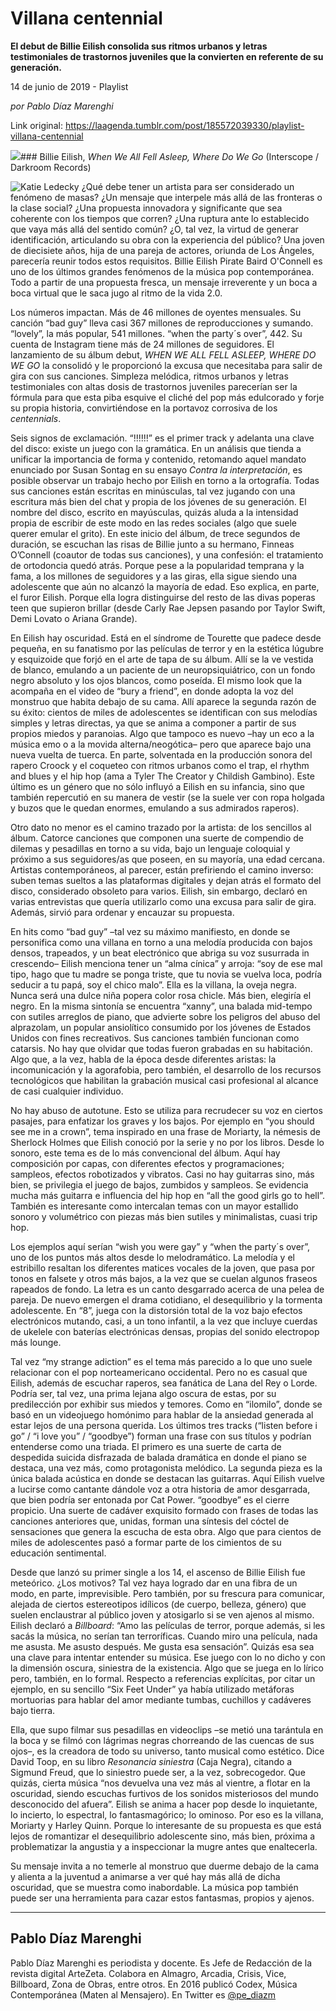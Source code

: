 # Villana centennial

**El debut de Billie Eilish consolida sus ritmos urbanos y letras testimoniales de trastornos juveniles que la convierten en referente de su generación.**

14 de junio de 2019 - Playlist

_por Pablo Díaz Marenghi_

Link original: https://laagenda.tumblr.com/post/185572039330/playlist-villana-centennial

![](https://64.media.tumblr.com/92f1b5fd9b1320bb59399bcee6f0f3cf/c62da35c4f0804a8-ce/s500x750/b34e273a03f84b5a21621581f17fb93df832369e.jpg)### Billie Eilish, *When We All Fell Asleep, Where Do We Go* (Interscope / Darkroom Records)

![Katie Ledecky](https://64.media.tumblr.com/d87e91dd6d40e36bb83f39f7c0bae04a/c62da35c4f0804a8-85/s400x600/ac87cb400bd2eb9714a2699b73793e57c4f2ba90.jpg)
¿Qué debe tener un artista para ser considerado un fenómeno de masas? ¿Un mensaje que interpele más allá de las fronteras o la clase social? ¿Una propuesta innovadora y significante que sea coherente con los tiempos que corren? ¿Una ruptura ante lo establecido que vaya más allá del sentido común? ¿O, tal vez, la virtud de generar identificación, articulando su obra con la experiencia del público? Una joven de diecisiete años, hija de una pareja de actores, oriunda de Los Ángeles, parecería reunir todos estos requisitos. Billie Eilish Pirate Baird O'Connell es uno de los últimos grandes fenómenos de la música pop contemporánea. Todo a partir de una propuesta fresca, un mensaje irreverente y un boca a boca virtual que le saca jugo al ritmo de la vida 2.0. 

Los números impactan. Más de 46 millones de oyentes mensuales. Su canción “bad guy” lleva casi 367 millones de reproducciones y sumando. “lovely”, la más popular, 541 millones. “when the party´s over”, 442. Su cuenta de Instagram tiene más de 24 millones de seguidores. El lanzamiento de su álbum debut, *WHEN WE ALL FELL ASLEEP, WHERE DO WE GO* la consolidó y le proporcionó la excusa que necesitaba para salir de gira con sus canciones. Simpleza melódica, ritmos urbanos y letras testimoniales con altas dosis de trastornos juveniles parecerían ser la fórmula para que esta piba esquive el cliché del pop más edulcorado y forje su propia historia, convirtiéndose en la portavoz corrosiva de los *centennials*. 

Seis signos de exclamación. “!!!!!!” es el primer track y adelanta una clave del disco: existe un juego con la gramática. En un análisis que tienda a unificar la importancia de forma y contenido, retomando aquel mandato enunciado por Susan Sontag en su ensayo *Contra la interpretación*, es posible observar un trabajo hecho por Eilish en torno a la ortografía. Todas sus canciones están escritas en minúsculas, tal vez jugando con una escritura más bien del chat y propia de los jóvenes de su generación. El nombre del disco, escrito en mayúsculas, quizás aluda a la intensidad propia de escribir de este modo en las redes sociales (algo que suele querer emular el grito). En este inicio del álbum, de trece segundos de duración, se escuchan las risas de Billie junto a su hermano, Finneas O’Connell (coautor de todas sus canciones), y una confesión: el tratamiento de ortodoncia quedó atrás. Porque pese a la popularidad temprana y la fama, a los millones de seguidores y a las giras, ella sigue siendo una adolescente que aún no alcanzó la mayoría de edad. Eso explica, en parte, el furor Eilish. Porque ella logra distinguirse del resto de las divas poperas teen que supieron brillar (desde Carly Rae Jepsen pasando por Taylor Swift, Demi Lovato o Ariana Grande).

En Eilish hay oscuridad. Está en el síndrome de Tourette que padece desde pequeña, en su fanatismo por las películas de terror y en la estética lúgubre y esquizoide que forjó en el arte de tapa de su álbum. Allí se la ve vestida de blanco, emulando a un paciente de un neuropsiquiátrico, con un fondo negro absoluto y los ojos blancos, como poseída. El mismo look que la acompaña en el video de “bury a friend”, en donde adopta la voz del monstruo que habita debajo de su cama. Allí aparece la segunda razón de su éxito: cientos de miles de adolescentes se identifican con sus melodías simples y letras directas, ya que se anima a componer a partir de sus propios miedos y paranoias. Algo que tampoco es nuevo –hay un eco a la música emo o a la movida alterna/neogótica– pero que aparece bajo una nueva vuelta de tuerca. En parte, solventada en la producción sonora del rapero Croock y el coqueteo con ritmos urbanos como el trap, el rhythm and blues y el hip hop (ama a Tyler The Creator y Childish Gambino). Este último es un género que no sólo influyó a Eilish en su infancia, sino que también repercutió en su manera de vestir (se la suele ver con ropa holgada y buzos que le quedan enormes, emulando a sus admirados raperos). 

Otro dato no menor es el camino trazado por la artista: de los sencillos al álbum. Catorce canciones que componen una suerte de compendio de dilemas y pesadillas en torno a su vida, bajo un lenguaje coloquial y próximo a sus seguidores/as que poseen, en su mayoría, una edad cercana. Artistas contemporáneos, al parecer, están prefiriendo el camino inverso: suben temas sueltos a las plataformas digitales y dejan atrás el formato del disco, considerado obsoleto para varios. Eilish, sin embargo, declaró en varias entrevistas que quería utilizarlo como una excusa para salir de gira. Además, sirvió para ordenar y encauzar su propuesta. 

En hits como “bad guy” –tal vez su máximo manifiesto, en donde se personifica como una villana en torno a una melodía producida con bajos densos, trapeados, y un beat electrónico que abriga su voz susurrada in crescendo– Eilish menciona tener un “alma cínica” y arroja: “soy de ese mal tipo, hago que tu madre se ponga triste, que tu novia se vuelva loca, podría seducir a tu papá, soy el chico malo”. Ella es la villana, la oveja negra. Nunca será una dulce niña popera color rosa chicle. Más bien, elegiría el negro. En la misma sintonía se encuentra “xanny”, una balada mid-tempo con sutiles arreglos de piano, que advierte sobre los peligros del abuso del alprazolam, un popular ansiolítico consumido por los jóvenes de Estados Unidos con fines recreativos. Sus canciones también funcionan como catarsis. No hay que olvidar que todas fueron grabadas en su habitación. Algo que, a la vez, habla de la época desde diferentes aristas: la incomunicación y la agorafobia, pero también, el desarrollo de los recursos tecnológicos que habilitan la grabación musical casi profesional al alcance de casi cualquier individuo. 

No hay abuso de autotune. Esto se utiliza para recrudecer su voz en ciertos pasajes, para enfatizar los graves y los bajos. Por ejemplo en “you should see me in a crown”, tema inspirado en una frase de Moriarty, la némesis de Sherlock Holmes que Eilish conoció por la serie y no por los libros. Desde lo sonoro, este tema es de lo más convencional del álbum. Aquí hay composición por capas, con diferentes efectos y programaciones; sampleos, efectos robotizados y vibratos. Casi no hay guitarras sino, más bien, se privilegia el juego de bajos, zumbidos y sampleos. Se evidencia mucha más guitarra e influencia del hip hop en “all the good girls go to hell”. También es interesante como intercalan temas con un mayor estallido sonoro y volumétrico con piezas más bien sutiles y minimalistas, cuasi trip hop.

Los ejemplos aquí serían “wish you were gay” y “when the party´s over”, uno de los puntos más altos desde lo melodramático. La melodía y el estribillo resaltan los diferentes matices vocales de la joven, que pasa por tonos en falsete y otros más bajos, a la vez que se cuelan algunos fraseos rapeados de fondo. La letra es un canto desgarrado acerca de una pelea de pareja. De nuevo emergen el drama cotidiano, el desequilibrio y la tormenta adolescente. En “8”, juega con la distorsión total de la voz bajo efectos electrónicos mutando, casi, a un tono infantil, a la vez que incluye cuerdas de ukelele con baterías electrónicas densas, propias del sonido electropop más lounge.

Tal vez “my strange adiction” es el tema más parecido a lo que uno suele relacionar con el pop norteamericano occidental. Pero no es casual que Eilish, además de escuchar raperos, sea fanática de Lana del Rey o Lorde. Podría ser, tal vez, una prima lejana algo oscura de estas, por su predilección por exhibir sus miedos y temores. Como en “ilomilo”, donde se basó en un videojuego homónimo para hablar de la ansiedad generada al estar lejos de una persona querida. Los últimos tres tracks (“listen before i go” / “i love you” / “goodbye”) forman una frase con sus títulos y podrían entenderse como una triada. El primero es una suerte de carta de despedida suicida disfrazada de balada dramática en donde el piano se destaca, una vez más, como protagonista melódico. La segunda pieza es la única balada acústica en donde se destacan las guitarras. Aquí Eilish vuelve a lucirse como cantante dándole voz a otra historia de amor desgarrada, que bien podría ser entonada por Cat Power. “goodbye” es el cierre propicio. Una suerte de cadáver exquisito formado con frases de todas las canciones anteriores que, unidas, forman una síntesis del cóctel de sensaciones que genera la escucha de esta obra. Algo que para cientos de miles de adolescentes pasó a formar parte de los cimientos de su educación sentimental.

Desde que lanzó su primer single a los 14, el ascenso de Billie Eilish fue meteórico. ¿Los motivos? Tal vez haya logrado dar en una fibra de un modo, en parte, imprevisible. Pero también, por su frescura para comunicar, alejada de ciertos estereotipos idílicos (de cuerpo, belleza, género) que suelen enclaustrar al público joven y atosigarlo si se ven ajenos al mismo. Eilish declaró a *Billboard*: “Amo las películas de terror, porque además, si les sacás la música, no serían tan terroríficas. Cuando miro una película, nada me asusta. Me asusto después. Me gusta esa sensación”. Quizás esa sea una clave para intentar entender su música. Ese juego con lo no dicho y con la dimensión oscura, siniestra de la existencia. Algo que se juega en lo lírico pero, también, en lo formal. Respecto a referencias explícitas, por citar un ejemplo, en su sencillo “Six Feet Under” ya había utilizado metáforas mortuorias para hablar del amor mediante tumbas, cuchillos y cadáveres bajo tierra.

Ella, que supo filmar sus pesadillas en videoclips –se metió una tarántula en la boca y se filmó con lágrimas negras chorreando de las cuencas de sus ojos–, es la creadora de todo su universo, tanto musical como estético. Dice David Toop, en su libro *Resonancia siniestra* (Caja Negra), citando a Sigmund Freud, que lo siniestro puede ser, a la vez, sobrecogedor. Que quizás, cierta música “nos devuelva una vez más al vientre, a flotar en la oscuridad, siendo escuchas furtivos de los sonidos misteriosos del mundo desconocido del afuera”. Eilish se anima a hacer pop desde lo inquietante, lo incierto, lo espectral, lo fantasmagórico; lo ominoso. Por eso es la villana, Moriarty y Harley Quinn. Porque lo interesante de su propuesta es que está lejos de romantizar el desequilibrio adolescente sino, más bien, próxima a problematizar la angustia y a inspeccionar la mugre antes que enaltecerla. 

Su mensaje invita a no temerle al monstruo que duerme debajo de la cama y alienta a la juventud a animarse a ver qué hay más allá de dicha oscuridad, que se muestra como inabordable. La música pop también puede ser una herramienta para cazar estos fantasmas, propios y ajenos. 

  




---

 Pablo Díaz Marenghi
--------------------

 Pablo Díaz Marenghi es periodista y docente. Es Jefe de Redacción de la revista digital ArteZeta. Colabora en Almagro, Arcadia, Crisis, Vice, Billboard, Zona de Obras, entre otros. En 2016 publicó Codex, Música Contemporánea (Maten al Mensajero). En Twitter es [@pe\_diazm](https://twitter.com/pe_diazm)  


